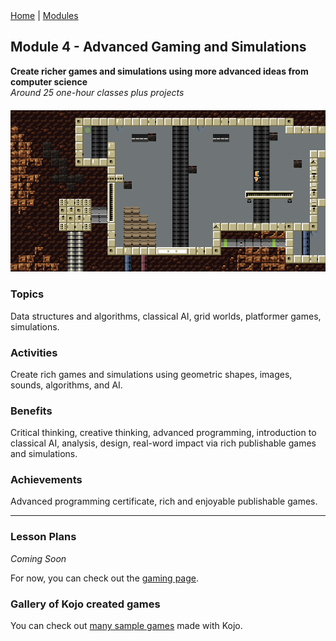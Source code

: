 <div class="nav">
  <a href="/index.html">Home</a> | <a href="modules-index.html">Modules</a>
</div>

## Module 4 - Advanced Gaming and Simulations
**Create richer games and simulations using more advanced ideas from computer science**  
*Around 25 one-hour classes plus projects*

<div style="margin-top: 20px;margin-bottom: 20px;text-align:center">
  <img src="module4-images/platformer.png" width="600"/>
</div>

### Topics

Data structures and algorithms, classical AI, grid worlds, platformer games, simulations.

### Activities

Create rich games and simulations using geometric shapes, images, sounds, algorithms, and AI. 

### Benefits

Critical thinking, creative thinking, advanced programming, introduction to classical AI, analysis, design, real-word impact via rich publishable games and simulations.

### Achievements

Advanced programming certificate, rich and enjoyable publishable games.

---

### Lesson Plans

*Coming Soon*

For now, you can check out the [gaming page](/gaming-index.html).

### Gallery of Kojo created games

You can check out [many sample games](/ikojo.html#examples) made with Kojo.
